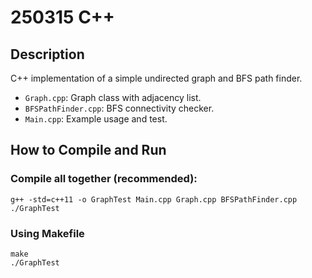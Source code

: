 # 250315 C++

## Description
C++ implementation of a simple undirected graph and BFS path finder.
- `Graph.cpp`: Graph class with adjacency list.
- `BFSPathFinder.cpp`: BFS connectivity checker.
- `Main.cpp`: Example usage and test.

## How to Compile and Run

### Compile all together (recommended):
```
g++ -std=c++11 -o GraphTest Main.cpp Graph.cpp BFSPathFinder.cpp
./GraphTest
```

### Using Makefile
```
make
./GraphTest
```
